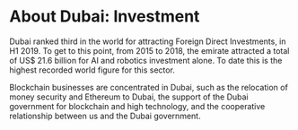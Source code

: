 # About Dubai: Investment

Dubai ranked third in the world for attracting Foreign Direct Investments, in H1 2019. To get to this point, from 2015 to 2018, the emirate attracted a total of US$ 21.6 billion for AI and robotics investment alone. To date this is the highest recorded world figure for this sector.

Blockchain businesses are concentrated in Dubai, such as the relocation of money security and Ethereum to Dubai, the support of the Dubai government for blockchain and high technology, and the cooperative relationship between us and the Dubai government.
